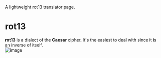 A lightweight rot13 translator page.

# rot13
__rot13__ is a dialect of the **Caesar** cipher. It's the easiest to deal with since it is an inverse of itself. \
![image](https://github.com/gayforbitcoin/rot13/assets/137605843/bb3393c8-b7b6-4e45-b89f-f30c4bf7362e)
